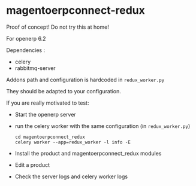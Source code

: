# magentoerpconnect-redux

Proof of concept! Do not try this at home!

For openerp 6.2

Dependencies :

 * celery
 * rabbitmq-server

Addons path and configuration is hardcoded in `redux_worker.py`

They should be adapted to your configuration.

If you are really motivated to test:

 * Start the openerp server
 * run the celery worker with the same configuration (in `redux_worker.py`)

       cd magentoerpconnect_redux
       celery worker --app=redux_worker -l info -E

 * Install the product and magentoerpconnect_redux modules
 * Edit a product
 * Check the server logs and celery worker logs


